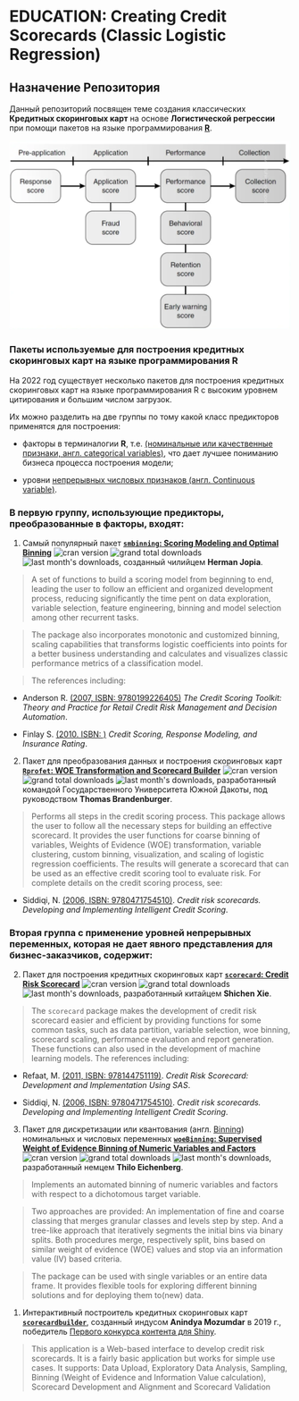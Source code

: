 # EDUCATION: Creating Credit Scorecards (Classic Logistic Regression)

## Назначение Репозитория

Данный репозиторий посвящен теме создания классических **Кредитных скоринговых карт** на основе **Логистической регрессии** при помощи пакетов на языке программирования [**R**](https://www.r-project.org).

![Рисунок. Разновидности **скоринговых карт** на разных этапах кредитного процесса](images/ScoreCards.png)

### Пакеты используемые для построения кредитных скоринговых карт на языке программирования R

На 2022 год существует несколько пакетов для построения кредитных скоринговых карт на языке программирования R с высоким уровнем цитирования и большим числом загрузок.

Их можно разделить на две группы по тому какой класс предикторов применятся для построения: 

* факторы в терминалогии **R**, т.е. [(номинальные или качественные признаки, англ. categorical variables)](https://ru.wikipedia.org/wiki/%D0%9A%D0%B0%D1%87%D0%B5%D1%81%D1%82%D0%B2%D0%B5%D0%BD%D0%BD%D0%B0%D1%8F_%D0%BF%D0%B5%D1%80%D0%B5%D0%BC%D0%B5%D0%BD%D0%BD%D0%B0%D1%8F), что дает лучшее пониманию бизнеса процесса построения модели;

* уровни [непрерывных числовых признаков (англ. Continuous variable)](https://en.wikipedia.org/wiki/Continuous_or_discrete_variable#Continuous_variable).

### В **первую группу**, использующие предикторы, преобразованные в **факторы**, входят:

1. Самый популярный пакет [**`smbinning`: Scoring Modeling and Optimal Binning**](http://cran.rstudio.com/web/packages/smbinning) ![cran version](https://www.r-pkg.org/badges/version/smbinning) ![grand total downloads](http://cranlogs.r-pkg.org/badges/grand-total/smbinning)  ![last month's downloads](http://cranlogs.r-pkg.org/badges/smbinning), созданный чилийцем **Herman Jopia**.

> A set of functions to build a scoring model from beginning to end, leading the user to follow an efficient and organized development process, reducing significantly the time pent on data exploration, variable selection, feature engineering, binning and model selection  among other recurrent tasks. 

> The package also incorporates monotonic and customized binning, scaling capabilities that transforms logistic coefficients into points for a better business understanding and calculates and visualizes classic performance metrics of a classification model.

> The references including:

* Anderson R. [(2007, ISBN: 9780199226405)](https://www.amazon.com/Credit-Scoring-Toolkit-Management-Automation/dp/0199226407) _The Credit Scoring Toolkit: Theory and Practice for Retail Credit Risk Management and Decision Automation_.

* Finlay S. [(2010. ISBN: )](https://www.amazon.com/Credit-Scoring-Response-Modeling-Insurance-ebook/dp/B008RWZFKI) _Credit Scoring, Response Modeling, and Insurance Rating_.

2. Пакет для преобразования данных и построения скоринговых карт [**`Rprofet`: WOE Transformation and Scorecard Builder**](http://cran.rstudio.com/web/packages/Rprofet) ![cran version](https://www.r-pkg.org/badges/version/Rprofet) ![grand total downloads](http://cranlogs.r-pkg.org/badges/grand-total/Rprofet)  ![last month's downloads](http://cranlogs.r-pkg.org/badges/Rprofet), разработанный командой Государственного Университета Южной Дакоты, под руководством **Thomas Brandenburger**.
  
> Performs all steps in the credit scoring process. This package allows the user to follow all the necessary steps for building an effective scorecard. It provides the user functions for coarse binning of variables, Weights of Evidence (WOE) transformation, variable clustering, custom binning, visualization, and scaling of logistic regression coefficients. The results will generate a scorecard that can be used as an effective credit scoring tool to evaluate risk. For complete details on the credit scoring process, see:

* Siddiqi, N. [(2006, ISBN: 9780471754510)](https://www.amazon.com/Intelligent-Credit-Scoring-Implementing-Scorecards/dp/1119279151). _Credit risk scorecards. Developing and Implementing Intelligent Credit Scoring_.
  
### **Вторая группа** с применение уровней непрерывных переменных, которая не дает явного представления для бизнес-заказчиков, содержит:

2. Пакет для построения кредитных скоринговых карт [**`scorecard`: Credit Risk Scorecard**](http://cran.rstudio.com/web/packages/scorecard) ![cran version](https://www.r-pkg.org/badges/version/scorecard) ![grand total downloads](http://cranlogs.r-pkg.org/badges/grand-total/scorecard) ![last month's downloads](http://cranlogs.r-pkg.org/badges/scorecard), разработанный китайцем  **Shichen Xie**.

> The `scorecard` package makes the development of credit risk scorecard easier and efficient by providing functions for some common tasks, such as data partition, variable selection, woe binning, scorecard scaling, performance evaluation and report generation. These functions can also used in the development of machine learning models.
    The references including: 
    
* Refaat, M. [(2011, ISBN: 978144751119)](https://www.amazon.com/Credit-Risk-Scorecards-Development-Implementation/dp/1447511190). _Credit Risk Scorecard: Development and Implementation Using SAS_. 
  
* Siddiqi, N. [(2006, ISBN: 9780471754510)](https://www.amazon.com/Intelligent-Credit-Scoring-Implementing-Scorecards/dp/1119279151). _Credit risk scorecards. Developing and Implementing Intelligent Credit Scoring_.
  
3. Пакет для дискретизации или квантования (англ. [Binning](https://en.wikipedia.org/wiki/Data_binning)) номинальных и числовых переменных [**`woeBinning`: Supervised Weight of Evidence Binning of Numeric Variables and Factors**](http://cran.rstudio.com/web/packages/woeBinning) ![cran version](https://www.r-pkg.org/badges/version/woeBinning) ![grand total downloads](http://cranlogs.r-pkg.org/badges/grand-total/woeBinning) ![last month's downloads](http://cranlogs.r-pkg.org/badges/woeBinning), разработанный немцем  **Thilo Eichenberg**.

> Implements an automated binning of numeric variables and factors with respect to a dichotomous target variable.
 
> Two approaches are provided: An implementation of fine and coarse classing that  merges granular classes and levels step by step. And a tree-like approach that  iteratively segments the initial bins via binary splits. Both procedures merge,
 respectively split, bins based on similar weight of evidence (WOE) values and  stop via an information value (IV) based criteria.

> The package can be used with single variables or an entire data frame. It provides  flexible tools for exploring different binning solutions and for deploying them to(new) data.

1. Интерактивный построитель кредитных скоринговых карт [**`scorecardbuilder`**](https://github.com/anindyamozumdar/scorecardbuilder), созданный индусом **Anindya Mozumdar** в 2019 г., победитель [Первого конкурса контента для Shiny](https://blog.rstudio.com/2019/04/05/first-shiny-contest-winners).

> This application is a Web-based interface to develop credit risk scorecards. It is a fairly basic application but works for simple use cases. It supports: Data Upload, Exploratory Data Analysis, Sampling, Binning (Weight of Evidence and Information Value calculation), Scorecard Development and Alignment and Scorecard Validation
